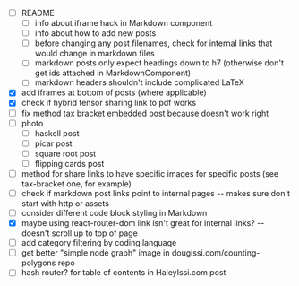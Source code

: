 * [ ] README
  * [ ] info about iframe hack in Markdown component
  * [ ] info about how to add new posts
  * [ ] before changing any post filenames, check for internal links that would change in markdown files
  * [ ] markdown posts only expect headings down to h7 (otherwise don't get ids attached in MarkdownComponent)
  * [ ] markdown headers shouldn't include complicated LaTeX
* [x] add iframes at bottom of posts (where applicable)
* [x] check if hybrid tensor sharing link to pdf works
* [ ] fix method tax bracket embedded post because doesn't work right
* [ ] photo
  * [ ] haskell post
  * [ ] picar post
  * [ ] square root post
  * [ ] flipping cards post
* [ ] method for share links to have specific images for specific posts (see tax-bracket one, for example)
* [ ] check if markdown post links point to internal pages -- makes sure don't start with http or assets
* [ ] consider different code block styling in Markdown
* [x] maybe using react-router-dom link isn't great for internal links? -- doesn't scroll up to top of page
* [ ] add category filtering by coding language
* [ ] get better "simple node graph" image in dougissi.com/counting-polygons repo
* [ ] hash router? for table of contents in HaleyIssi.com post